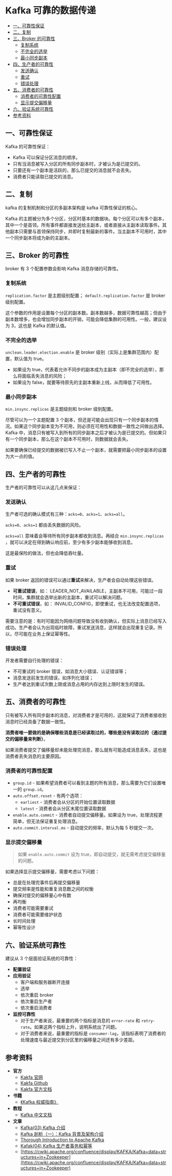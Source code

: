 # Kafka 可靠的数据传递

<!-- TOC depthFrom:2 depthTo:3 -->

- [一、可靠性保证](#一可靠性保证)
- [二、复制](#二复制)
- [三、Broker 的可靠性](#三broker-的可靠性)
  - [复制系统](#复制系统)
  - [不完全的选举](#不完全的选举)
  - [最小同步副本](#最小同步副本)
- [四、生产者的可靠性](#四生产者的可靠性)
  - [发送确认](#发送确认)
  - [重试](#重试)
  - [错误处理](#错误处理)
- [五、消费者的可靠性](#五消费者的可靠性)
  - [消费者的可靠性配置](#消费者的可靠性配置)
  - [显示提交偏移量](#显示提交偏移量)
- [六、验证系统可靠性](#六验证系统可靠性)
- [参考资料](#参考资料)

<!-- /TOC -->

## 一、可靠性保证

Kafka 的可靠性保证：

- Kafka 可以保证分区消息的顺序。
- 只有当消息被写入分区的所有同步副本时，才被认为是已提交的。
- 只要还有一个副本是活跃的，那么已提交的消息就不会丢失。
- 消费者只能读取已提交的消息。

## 二、复制

kafka 的复制机制和分区的多副本架构是 kafka 可靠性保证的核心。

Kafka 的主题被分为多个分区，分区时基本的数据块。每个分区可以有多个副本，其中一个是首领。所有事件都直接发送给主副本，或者直接从主副本读取事件。其他副本只需要与首领保持同步，并即时复制最新的事件。当主副本不可用时，其中一个同步副本将成为新的主副本。

## 三、Broker 的可靠性

broker 有 3 个配置参数会影响 Kafka 消息存储的可靠性。

### 复制系统

 `replication.factor` 是主题级别配置； `default.replication.factor`  是 broker 级别配置。

这个参数的作用是设置每个分区的副本数。副本数越多，数据可靠性越高；但由于副本数增多，也会增加同步副本的开销，可能会降低集群的可用性。一般，建议设为 3，这也是 Kafka 的默认值。

### 不完全的选举

`unclean.leader.election.enable` 是 broker 级别（实际上是集群范围内）配置，默认值为 true。

- 如果设为 true，代表着允许不同步的副本成为主副本（即不完全的选举），那么将面临丢失消息的风险；
- 如果设为 false，就要等待原先的主副本重新上线，从而降低了可用性。

### 最小同步副本

`min.insync.replicas` 是主题级别和 broker 级别配置。

尽管可以为一个主题配置 3 个副本，但还是可能会出现只有一个同步副本的情况。如果这个同步副本变为不可用，则必须在可用性和数据一致性之间做出选择。Kafka 中，消息只有被写入到所有的同步副本之后才被认为是已提交的。但如果只有一个同步副本，那么在这个副本不可用时，则数据就会丢失。

如果要确保已经提交的数据被已写入不止一个副本，就需要把最小同步副本的设置为大一点的值。

## 四、生产者的可靠性

生产者的可靠性可以从这几点来保证：

### 发送确认

生产者可选的确认模式有三种：`acks=0`、`acks=1`、`acks=all`。

`acks=0`、`acks=1` 都由丢失数据的风险。

`acks=all` 意味着会等待所有同步副本都收到消息。再结合 `min.insync.replicas` ，就可以决定在得到确认响应前，至少有多少副本能够收到消息。

这是最保险的做法，但也会降低吞吐量。

### 重试

如果 broker 返回的错误可以通过**重试**来解决，生产者会自动处理这些错误。

- **可重试错误**，如： LEADER_NOT_AVAILABLE，主副本不可用，可能过一段时间，集群就会选举出新的主副本，重试可以解决问题。
- **不可重试错误**，如： INVALID_CONFIG，即使重试，也无法改变配置选项，重试没有意义。

需要注意的是：有时可能因为网络问题导致没有收到确认，但实际上消息已经写入成功。生产者会认为出现临时故障，重试发送消息，这样就会出现重复记录。所以，尽可能在业务上保证幂等性。

### 错误处理

开发者需要自行处理的错误：

- 不可重试的 broker 错误，如消息大小错误、认证错误等；
- 消息发送前发生的错误，如序列化错误；
- 生产者达到重试次数上限或消息占用的内存达到上限时发生的错误。

## 五、消费者的可靠性

只有被写入所有同步副本的消息，对消费者才是可用的，这就保证了消费者接收到消息时已经具备了数据一致性。

**消费者唯一要做的是确保哪些消息是已经读取过的，哪些是没有读取过的（通过提交的偏移量来判断）**。

如果消费者提交了偏移量却未能处理完消息，那么就有可能造成消息丢失，这也是消费者丢失消息的主要原因。

### 消费者的可靠性配置

- `group.id` - 如果希望消费者可以看到主题的所有消息，那么需要为它们设置唯一的 `group.id`。
- `auto.offset.reset` - 有两个选项：
  - `earliest` - 消费者会从分区的开始位置读取数据
  - `latest` - 消费者会从分区末尾位置读取数据
- `enable.auto.commit` -  消费者自动提交偏移量。如果设为 true，处理流程更简单，但无法保证重复处理消息。
- `auto.commit.interval.ms` - 自动提交的频率，默认为每 5 秒提交一次。

### 显示提交偏移量

> 如果 `enable.auto.commit` 设为 true，即自动提交，就无需考虑提交偏移量的问题。

如果选择显示提交偏移量，需要考虑以下问题：

- 总是在处理完事件后再提交偏移量
- 提交频率是性能和重复消息数之间的权衡
- 确保对提交的偏移量心中有数
- 再均衡
- 消费者可能需要重试
- 消费者可能需要维护状态
- 长时间处理
- 幂等性设计

## 六、验证系统可靠性

建议从 3 个层面验证系统的可靠性：

- **配置验证**
- **应用验证**
  - 客户端和服务器断开连接
  - 选举
  - 依次重启 broker
  - 依次重启生产者
  - 依次重启消费者
- **监控可靠性**
  - 对于生产者来说，最重要的两个指标是消息的 `error-rate` 和 `retry-rate`。如果这两个指标上升，说明系统出了问题。
  - 对于消费者来说，最重要的指标是 `consumer-lag`，该指标表明了消费者的处理速度与最近提交到分区里的偏移量之间还有多少差距。

## 参考资料

- **官方**
  - [Kakfa 官网](http://kafka.apache.org/)
  - [Kakfa Github](https://github.com/apache/kafka)
  - [Kakfa 官方文档](https://kafka.apache.org/documentation/)
- **书籍**
  - [《Kafka 权威指南》](https://item.jd.com/12270295.html)
- **教程**
  - [Kafka 中文文档](https://github.com/apachecn/kafka-doc-zh)
- **文章**
  - [Kafka(03) Kafka 介绍](http://www.heartthinkdo.com/?p=2006#233)
  - [Kafka 剖析（一）：Kafka 背景及架构介绍](http://www.infoq.com/cn/articles/kafka-analysis-part-1)
  - [Thorough Introduction to Apache Kafka](https://hackernoon.com/thorough-introduction-to-apache-kafka-6fbf2989bbc1)
  - [Kafak(04) Kafka 生产者事务和幂等](http://www.heartthinkdo.com/?p=2040#43)
  - [https://cwiki.apache.org/confluence/display/KAFKA/Kafka+data+structures+in+Zookeeper](https://cwiki.apache.org/confluence/display/KAFKA/Kafka+data+structures+in+Zookeeper)
